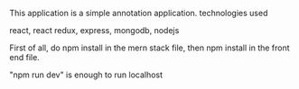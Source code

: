 This application is a simple annotation application. 
technologies used 

react,
react redux,
express,
mongodb,
nodejs



First of all, do npm install in the mern stack file, then npm install in the front end file.

"npm run dev" is enough to run localhost
